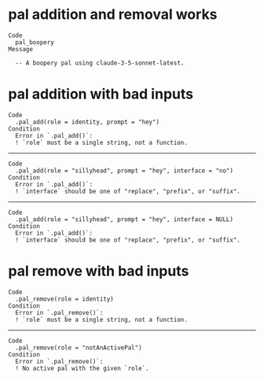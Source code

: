 # pal addition and removal works

    Code
      pal_boopery
    Message
      
      -- A boopery pal using claude-3-5-sonnet-latest. 

# pal addition with bad inputs

    Code
      .pal_add(role = identity, prompt = "hey")
    Condition
      Error in `.pal_add()`:
      ! `role` must be a single string, not a function.

---

    Code
      .pal_add(role = "sillyhead", prompt = "hey", interface = "no")
    Condition
      Error in `.pal_add()`:
      ! `interface` should be one of "replace", "prefix", or "suffix".

---

    Code
      .pal_add(role = "sillyhead", prompt = "hey", interface = NULL)
    Condition
      Error in `.pal_add()`:
      ! `interface` should be one of "replace", "prefix", or "suffix".

# pal remove with bad inputs

    Code
      .pal_remove(role = identity)
    Condition
      Error in `.pal_remove()`:
      ! `role` must be a single string, not a function.

---

    Code
      .pal_remove(role = "notAnActivePal")
    Condition
      Error in `.pal_remove()`:
      ! No active pal with the given `role`.

